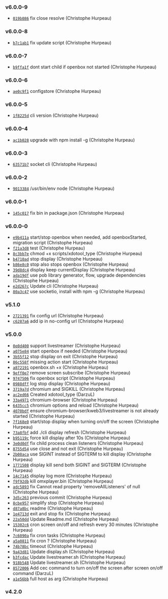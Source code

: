 ### v6.0.0-9

- [`019b086`](https://github.com/christophehurpeau/raspberry-client/commit/019b0868c7537faed510aa6c797e7d8bd6136c8b) fix close resolve (Christophe Hurpeau)

### v6.0.0-8

- [`b7c1ab1`](https://github.com/christophehurpeau/raspberry-client/commit/b7c1ab1d9172613a4dd994a7690c1ed4b2a42eb0) fix update script (Christophe Hurpeau)

### v6.0.0-7

- [`b9ffa1f`](https://github.com/christophehurpeau/raspberry-client/commit/b9ffa1f091ae6dfd17573d382644c54087cbbd14) dont start child if openbox not started (Christophe Hurpeau)

### v6.0.0-6

- [`ae0c9f1`](https://github.com/christophehurpeau/raspberry-client/commit/ae0c9f17ece2a945020a74f3ef28eada1a2b59cf) configstore (Christophe Hurpeau)

### v6.0.0-5

- [`1f8225d`](https://github.com/christophehurpeau/raspberry-client/commit/1f8225daef6def725aad7c11c6ca5d3bbd06f59c) cli version (Christophe Hurpeau)

### v6.0.0-4

- [`ac1b028`](https://github.com/christophehurpeau/raspberry-client/commit/ac1b02838b134fd62ece12338fa724765dde5060) upgrade with npm install -g (Christophe Hurpeau)

### v6.0.0-3

- [`63571b7`](https://github.com/christophehurpeau/raspberry-client/commit/63571b746d4ffb9caebf06d594ae02f542a089b7) socket cli (Christophe Hurpeau)

### v6.0.0-2

- [`9013384`](https://github.com/christophehurpeau/raspberry-client/commit/90133842259c9c97bd9b4426b2ee4c060c2393ef) /usr/bin/env node (Christophe Hurpeau)

### v6.0.0-1

- [`145c017`](https://github.com/christophehurpeau/raspberry-client/commit/145c017866ee56fed24944b67e1f18e087beed25) fix bin in package.json (Christophe Hurpeau)

### v6.0.0-0

- [`e9b411a`](https://github.com/christophehurpeau/raspberry-client/commit/e9b411ac2a6f7cacb0ab4b9f5737416ce336dfd0) start/stop openbox when needed, add openboxStarted, migration script (Christophe Hurpeau)
- [`f21a3d8`](https://github.com/christophehurpeau/raspberry-client/commit/f21a3d8b3f90138ff064e8a05cc2c67ff7f0013a) test (Christophe Hurpeau)
- [`8c3bb7e`](https://github.com/christophehurpeau/raspberry-client/commit/8c3bb7e8eb6edd6ca24803830beaf617919f7f3a) chmod +x scripts/xdotool_type (Christophe Hurpeau)
- [`b4710ad`](https://github.com/christophehurpeau/raspberry-client/commit/b4710ad26035470c13172cc9e4febbde4dae83f9) stop display (Christophe Hurpeau)
- [`b86e8c0`](https://github.com/christophehurpeau/raspberry-client/commit/b86e8c0fb0afe716b34af3a5ac7d54f9922240a8) stop also stops openbox (Christophe Hurpeau)
- [`39d8dc4`](https://github.com/christophehurpeau/raspberry-client/commit/39d8dc42c1cdeaf54447bd05f0b350a5c1ba2963) display keep currentDisplay (Christophe Hurpeau)
- [`ada19df`](https://github.com/christophehurpeau/raspberry-client/commit/ada19df6b870400c09c0a2e78599f094d9e7bee5) use pob library generator, flow, upgrade dependencies (Christophe Hurpeau)
- [`e2d267c`](https://github.com/christophehurpeau/raspberry-client/commit/e2d267cbc7b1728f9bffa103e74549c20d762e96) Update cli (Christophe Hurpeau)
- [`80a3c47`](https://github.com/christophehurpeau/raspberry-client/commit/80a3c476091008e1111e8a48c7c0e70b9c95ce0f) use socketio, install with npm -g (Christophe Hurpeau)

### v5.1.0

- [`2721391`](https://github.com/christophehurpeau/raspberry-client/commit/2721391dae6c88cd0cb723a8f9abbb6609a40815) fix config url (Christophe Hurpeau)
- [`c6287a6`](https://github.com/christophehurpeau/raspberry-client/commit/c6287a6f47e14588e35158533cd5cf7d3f6c50b9) add ip in no-config url (Christophe Hurpeau)

### v5.0.0

- [`0e0d400`](https://github.com/christophehurpeau/raspberry-client/commit/0e0d400bf895aedd09baf208abc3e3a68d4e070c) support livestreamer (Christophe Hurpeau)
- [`a075e84`](https://github.com/christophehurpeau/raspberry-client/commit/a075e84c219ae48a09a2076950f3184b97f3a67d) start openbox if needed (Christophe Hurpeau)
- [`3b55f12`](https://github.com/christophehurpeau/raspberry-client/commit/3b55f124c88c41a5d6332f33d8a4eb58169d171c) stop display on exit (Christophe Hurpeau)
- [`86c558f`](https://github.com/christophehurpeau/raspberry-client/commit/86c558ffe02783d09e2b89df80c7646923d6d634) missing action start (Christophe Hurpeau)
- [`a872191`](https://github.com/christophehurpeau/raspberry-client/commit/a872191b72c6328c891e92aae85e28c146b88f10) openbox.sh +x (Christophe Hurpeau)
- [`9eff0e7`](https://github.com/christophehurpeau/raspberry-client/commit/9eff0e78b57e9cd06ccc36202c372473d4bfa90d) remove screen subscribe (Christophe Hurpeau)
- [`9747506`](https://github.com/christophehurpeau/raspberry-client/commit/97475062c6d25bbab8bc993b5d8892092a0e33d0) fix openbox script (Christophe Hurpeau)
- [`0988dff`](https://github.com/christophehurpeau/raspberry-client/commit/0988dff3ce3b367f7ffb73a169c4fdeb56f09287) log stop display (Christophe Hurpeau)
- [`3719a7d`](https://github.com/christophehurpeau/raspberry-client/commit/3719a7d0de1dd31547eeb4cdcda3ed91028683d5) chromium and SIGKILL (Christophe Hurpeau)
- [`ac2ed66`](https://github.com/christophehurpeau/raspberry-client/commit/ac2ed66bc9d3402ad2c784ca0ca0b2aefdd66506) Created xdotool_type (DarzuL)
- [`33a4971`](https://github.com/christophehurpeau/raspberry-client/commit/33a49710578da6e14d600e722da55730bf3e04a4) chromium-browser (Christophe Hurpeau)
- [`6435cc5`](https://github.com/christophehurpeau/raspberry-client/commit/6435cc508b121aa9977d7032b39e553562aef0ef) chromium options and reload (Christophe Hurpeau)
- [`4070bdf`](https://github.com/christophehurpeau/raspberry-client/commit/4070bdf68a2c15a2d1535c628860d0884cd3c404) ensure chromium-browser/kweb3/livestreamer is not already started (Christophe Hurpeau)
- [`7f168e0`](https://github.com/christophehurpeau/raspberry-client/commit/7f168e015dc4fdfb1e5759d2bb276fc80b87992d) start/stop display when turning on/off the screen (Christophe Hurpeau)
- [`73a8fbf`](https://github.com/christophehurpeau/raspberry-client/commit/73a8fbf570de00c9c094d4a57b830d1e9d6a1de1) add ./cli display refresh (Christophe Hurpeau)
- [`b95119c`](https://github.com/christophehurpeau/raspberry-client/commit/b95119c025d5124ceee48a9c72e7ee6f2d1ba294) force kill display after 10s (Christophe Hurpeau)
- [`3e0d0df`](https://github.com/christophehurpeau/raspberry-client/commit/3e0d0df8fc366cfc324e7f251acd6c45e16a63bc) fix child process clean listeners (Christophe Hurpeau)
- [`8755d54`](https://github.com/christophehurpeau/raspberry-client/commit/8755d548f1f87b01f9ebb87e514e65c729d9a9e6) use close and not exit (Christophe Hurpeau)
- [`2b08aca`](https://github.com/christophehurpeau/raspberry-client/commit/2b08acac926477e49ec8e2eaf0a803c48582f1e0) use SIGINT instead of SIGTERM to kill display (Christophe Hurpeau)
- [`1771508`](https://github.com/christophehurpeau/raspberry-client/commit/17715082eb37d713b95ae2d44624b047261041a4) display kill send both SIGINT and SIGTERM (Christophe Hurpeau)
- [`14c7145`](https://github.com/christophehurpeau/raspberry-client/commit/14c71453a4f5782f8e5f33d3af3216a69fcec8e7) display log more (Christophe Hurpeau)
- [`f9f92db`](https://github.com/christophehurpeau/raspberry-client/commit/f9f92db8b40b9d1e25752a506b7e1458da8d009e) kill omxplayer.bin (Christophe Hurpeau)
- [`adc5893`](https://github.com/christophehurpeau/raspberry-client/commit/adc5893527bcaa344d07214a70d67885526c1b97) fix Cannot read property 'removeAllListeners' of null (Christophe Hurpeau)
- [`3d5c263`](https://github.com/christophehurpeau/raspberry-client/commit/3d5c263a7e6a158cf83f3d9e36b805906211627b) previous commit (Christophe Hurpeau)
- [`8cbe957`](https://github.com/christophehurpeau/raspberry-client/commit/8cbe95740dffb05fe39046b8b22814dc78a9a320) simplify stop (Christophe Hurpeau)
- [`d87a8bc`](https://github.com/christophehurpeau/raspberry-client/commit/d87a8bc3d746f413b67b8180885fbed79ed05145) readme (Christophe Hurpeau)
- [`1e4713d`](https://github.com/christophehurpeau/raspberry-client/commit/1e4713d35e9d77a0892680b32c649300e8dc5d61) exit and stop fix (Christophe Hurpeau)
- [`22a50dd`](https://github.com/christophehurpeau/raspberry-client/commit/22a50dd1a6fc34f9a74744f91bacad1dfb3092bd) Update Readme.md (Christophe Hurpeau)
- [`15302c6`](https://github.com/christophehurpeau/raspberry-client/commit/15302c636631870d945e6d1c24d5dd0ab061559d) cron screen on/off and refresh every 30 minutes (Christophe Hurpeau)
- [`7c6090a`](https://github.com/christophehurpeau/raspberry-client/commit/7c6090a01b667db2812747b806e45e3e19dec7e0) fix cron tasks (Christophe Hurpeau)
- [`a5a0811`](https://github.com/christophehurpeau/raspberry-client/commit/a5a081171fac973a927e0d86585dedbf3ae27fa7) fix cron ? (Christophe Hurpeau)
- [`74b78bc`](https://github.com/christophehurpeau/raspberry-client/commit/74b78bc5241c330f08612d1cf455c71b966654ea) timeout (Christophe Hurpeau)
- [`9a43d81`](https://github.com/christophehurpeau/raspberry-client/commit/9a43d81f6edbf14a00617e1b79b94b2800f2e121) Update display.sh (Christophe Hurpeau)
- [`b3fcdac`](https://github.com/christophehurpeau/raspberry-client/commit/b3fcdac0000cb334fb7208444d105e916b2414ad) Update livestreamer.sh (Christophe Hurpeau)
- [`918b548`](https://github.com/christophehurpeau/raspberry-client/commit/918b548c9f29493accb592f8b5044d9825abf01d) Update livestreamer.sh (Christophe Hurpeau)
- [`8572006`](https://github.com/christophehurpeau/raspberry-client/commit/85720063dae3933dfa621944ece35d5ac213c6f9) Add cec command to turn on/off the screen after screen on/off command (DarzuL)
- [`a1e56bb`](https://github.com/christophehurpeau/raspberry-client/commit/a1e56bb83807817e3e0ef7b36b5b9edb965fa994) full host as arg (Christophe Hurpeau)

### v4.2.0



